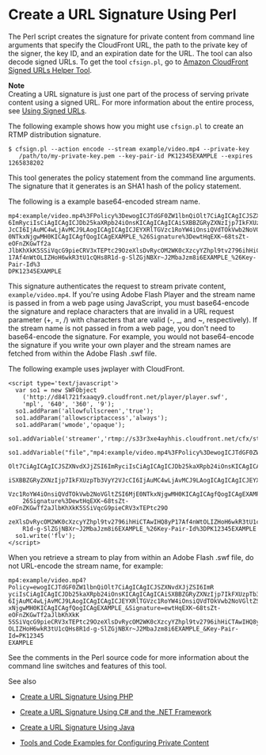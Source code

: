 # Create a URL Signature Using Perl<a name="CreateURLPerl"></a>

The Perl script creates the signature for private content from command line arguments that specify the CloudFront URL, the path to the private key of the signer, the key ID, and an expiration date for the URL\. The tool can also decode signed URLs\. To get the tool `cfsign.pl`, go to [Amazon CloudFront Signed URLs Helper Tool](http://developer.amazonwebservices.com/connect/entry.jspa?externalID=3052&categoryID=215)\. 

**Note**  
Creating a URL signature is just one part of the process of serving private content using a signed URL\. For more information about the entire process, see [Using Signed URLs](private-content-signed-urls.md)\. 

The following example shows how you might use `cfsign.pl` to create an RTMP distribution signature\.

```
$ cfsign.pl --action encode --stream example/video.mp4 --private-key  
   /path/to/my-private-key.pem --key-pair-id PK12345EXAMPLE --expires 1265838202
```

This tool generates the policy statement from the command line arguments\. The signature that it generates is an SHA1 hash of the policy statement\. 

The following is a example base64\-encoded stream name\.

```
mp4:example/video.mp4%3FPolicy%3DewogICJTdGF0ZW1lbnQiOlt7CiAgICAgICJSZXNvdXJjZSI
6ImRyciIsCiAgICAgICJDb25kaXRpb24iOnsKICAgICAgICAiSXBBZGRyZXNzIjp7IkFXUzpTb3VyY2V
JcCI6IjAuMC4wLjAvMCJ9LAogICAgICAgICJEYXRlTGVzc1RoYW4iOnsiQVdTOkVwb2NoVGltZSI6MjE
0NTkxNjgwMH0KICAgICAgfQogICAgEXAMPLE_%26Signature%3DewtHqEXK~68tsZt-eOFnZKGwTf2a
JlbKhXkK5SSiVqcG9pieCRV3xTEPtc29OzeXlsDvRycOM2WK0cXzcyYZhpl9tv2796ihHiCTAwIHQ8yP
17Af4nWtOLIZHoH6wkR3tU1cQHs8R1d-g-SlZGjNBXr~J2MbaJzm8i6EXAMPLE_%26Key-Pair-Id%3
DPK12345EXAMPLE
```

This signature authenticates the request to stream private content, `example/video.mp4`\. If you're using Adobe Flash Player and the stream name is passed in from a web page using JavaScript, you must base64\-encode the signature and replace characters that are invalid in a URL request parameter \(\+, =, /\) with characters that are valid \(\-, \_, and \~, respectively\)\. If the stream name is not passed in from a web page, you don't need to base64\-encode the signature\. For example, you would not base64\-encode the signature if you write your own player and the stream names are fetched from within the Adobe Flash \.swf file\.

The following example uses jwplayer with CloudFront\. 

```
<script type='text/javascript'>
  var so1 = new SWFObject
    ('http://d84l721fxaaqy9.cloudfront.net/player/player.swf',
    'mpl', '640', '360', '9');
  so1.addParam('allowfullscreen','true');
  so1.addParam('allowscriptaccess','always');
  so1.addParam('wmode','opaque');
  so1.addVariable('streamer','rtmp://s33r3xe4ayhhis.cloudfront.net/cfx/st');
  so1.addVariable("file","mp4:example/video.mp4%3FPolicy%3DewogICJTdGF0ZW1lbnQi
    Olt7CiAgICAgICJSZXNvdXJjZSI6ImRyciIsCiAgICAgICJDb25kaXRpb24iOnsKICAgICAgICA
    iSXBBZGRyZXNzIjp7IkFXUzpTb3VyY2VJcCI6IjAuMC4wLjAvMCJ9LAogICAgICAgICJEYXRlTG
    Vzc1RoYW4iOnsiQVdTOkVwb2NoVGltZSI6MjE0NTkxNjgwMH0KICAgICAgfQogICAgEXAMPLE_%
    26Signature%3DewtHqEXK~68tsZt-eOFnZKGwTf2aJlbKhXkK5SSiVqcG9pieCRV3xTEPtc29O
    zeXlsDvRycOM2WK0cXzcyYZhpl9tv2796ihHiCTAwIHQ8yP17Af4nWtOLIZHoH6wkR3tU1cQHs8
    R1d-g-SlZGjNBXr~J2MbaJzm8i6EXAMPLE_%26Key-Pair-Id%3DPK12345EXAMPLE
  so1.write('flv');
</script>
```

When you retrieve a stream to play from within an Adobe Flash \.swf file, do not URL\-encode the stream name, for example:

```
mp4:example/video.mp4?Policy=ewogICJTdGF0ZW1lbnQiOlt7CiAgICAgICJSZXNvdXJjZSI6ImR
yciIsCiAgICAgICJDb25kaXRpb24iOnsKICAgICAgICAiSXBBZGRyZXNzIjp7IkFXUzpTb3VyY2VJcCI
6IjAuMC4wLjAvMCJ9LAogICAgICAgICJEYXRlTGVzc1RoYW4iOnsiQVdTOkVwb2NoVGltZSI6MjE0NTk
xNjgwMH0KICAgICAgfQogICAgEXAMPLE_&Signature=ewtHqEXK~68tsZt-eOFnZKGwTf2aJlbKhXkK
5SSiVqcG9pieCRV3xTEPtc29OzeXlsDvRycOM2WK0cXzcyYZhpl9tv2796ihHiCTAwIHQ8yP17Af4nWt
OLIZHoH6wkR3tU1cQHs8R1d-g-SlZGjNBXr~J2MbaJzm8i6EXAMPLE_&Key-Pair-Id=PK12345
EXAMPLE
```

See the comments in the Perl source code for more information about the command line switches and features of this tool\.

See also

+ [Create a URL Signature Using PHP](CreateURL_PHP.md)

+ [Create a URL Signature Using C\# and the \.NET Framework](CreateSignatureInCSharp.md)

+ [Create a URL Signature Using Java](CFPrivateDistJavaDevelopment.md)

+ [Tools and Code Examples for Configuring Private Content](Resources.md#resources-distributing-private-content)